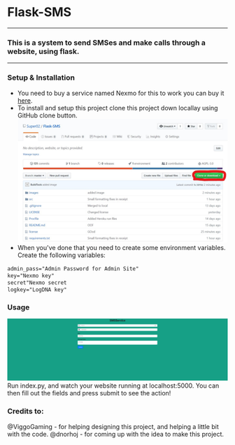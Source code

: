 # Flask-SMS
---
### This is a system to send SMSes and make calls through a website, using flask.
---
### Setup & Installation
* You need to buy a service named Nexmo for this to work you can buy it [here](https://www.nexmo.com/).
* To install and setup this project clone this project down locallay using GitHub clone button. ![Clone](https://raw.githubusercontent.com/Super02/Flask-SMS/master/images/clone.jpg)
* When you've done that you need to create some environment variables. Create the following variables:
```env
admin_pass="Admin Password for Admin Site"
key="Nexmo key"
secret"Nexmo secret
logkey="LogDNA key"
```
### Usage
![Index](https://raw.githubusercontent.com/Super02/Flask-SMS/master/images/index.jpg)
Run index.py, and watch your website running at localhost:5000.
You can then fill out the fields and press submit to see the action!
### Credits to:
@ViggoGaming - for helping designing this project, and helping a little bit with the code.
@dnorhoj - for coming up with the idea to make this project.
